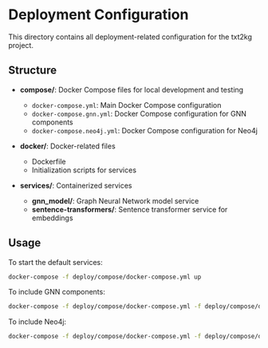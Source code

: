 # Deployment Configuration

This directory contains all deployment-related configuration for the txt2kg project.

## Structure

- **compose/**: Docker Compose files for local development and testing
  - `docker-compose.yml`: Main Docker Compose configuration
  - `docker-compose.gnn.yml`: Docker Compose configuration for GNN components
  - `docker-compose.neo4j.yml`: Docker Compose configuration for Neo4j

- **docker/**: Docker-related files
  - Dockerfile
  - Initialization scripts for services

- **services/**: Containerized services
  - **gnn_model/**: Graph Neural Network model service
  - **sentence-transformers/**: Sentence transformer service for embeddings

## Usage

To start the default services:

```bash
docker-compose -f deploy/compose/docker-compose.yml up
```

To include GNN components:

```bash
docker-compose -f deploy/compose/docker-compose.yml -f deploy/compose/docker-compose.gnn.yml up
```

To include Neo4j:

```bash
docker-compose -f deploy/compose/docker-compose.yml -f deploy/compose/docker-compose.neo4j.yml up
```